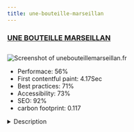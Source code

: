 ```yaml
---
title: une-bouteille-marseillan
---
```


<div style="height: 3rem">
  <a href="http://unebouteillemarseillan.fr"><h3>UNE BOUTEILLE MARSEILLAN</h3></a>
</div>
<img loading="lazy" src="/images/thumbs/unebouteillemarseillan.fr.jpg" alt="Screenshot of unebouteillemarseillan.fr" />
<ul>
  <li>Performace: 56%</li>
  <li>
    First contentful paint:
    4.17Sec
  </li>
  <li>Best practices: 71%</li>
  <li>Accessibility: 73%</li>
  <li>SEO: 92%</li>
  <li>carbon footprint: 0.117</li>
</ul>
<details>
  <summary>Description</summary>
  <p>Discover a warm and friendly place where you can enjoy a wide choice of wines of beautiful plates of cold cuts, cheese and glasses. Here are the suggestions we offer you during your visit. Our winery currently has 6 different references of wines that the owner will be happy to advise you.
Seb et Emma</p>
</details>


